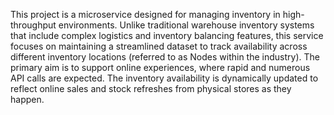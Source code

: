 This project is a microservice designed for managing inventory in high-throughput environments. Unlike traditional warehouse inventory systems that include complex logistics and inventory balancing features, this service focuses on maintaining a streamlined dataset to track availability across different inventory locations (referred to as Nodes within the industry). The primary aim is to support online experiences, where rapid and numerous API calls are expected. The inventory availability is dynamically updated to reflect online sales and stock refreshes from physical stores as they happen.

